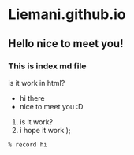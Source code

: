# Liemani.github.io

## Hello nice to meet you!

### This is index md file

is it work in html?

- hi there
- nice to meet you :D

1. is it work?
2. i hope it work );

```zsh
% record hi
```
